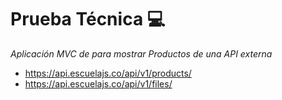 # Prueba Técnica 💻

_Aplicación MVC de para mostrar Productos de una API externa_

- https://api.escuelajs.co/api/v1/products/
- https://api.escuelajs.co/api/v1/files/
